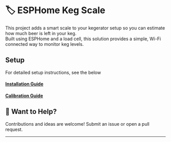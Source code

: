 # 🏷️ ESPHome Keg Scale

This project adds a smart scale to your kegerator setup so you can estimate how much beer is left in your keg.  
Built using ESPHome and a load cell, this solution provides a simple, Wi-Fi connected way to monitor keg levels.

## Setup

For detailed setup instructions, see the below 

####  [Installation Guide](guide/installation.md)
####  [Calibration Guide](guide/calibration.md)

## 📎 Want to Help?

Contributions and ideas are welcome! Submit an issue or open a pull request.

---

